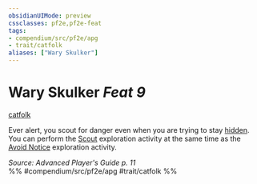 ```yaml
---
obsidianUIMode: preview
cssclasses: pf2e,pf2e-feat
tags:
- compendium/src/pf2e/apg
- trait/catfolk
aliases: ["Wary Skulker"]
---
```

# Wary Skulker  *Feat 9*  
[catfolk](rules/traits/catfolk-b1.md "Catfolk Ancestry & Heritage Trait")  


Ever alert, you scout for danger even when you are trying to stay [hidden](rules/conditions.md#Hidden). You can perform the [Scout](rules/actions/scout.md) exploration activity at the same time as the [Avoid Notice](rules/actions/avoid-notice.md) exploration activity.

*Source: Advanced Player's Guide p. 11*  
%% #compendium/src/pf2e/apg #trait/catfolk %%
